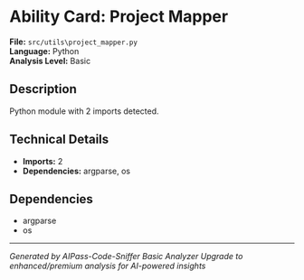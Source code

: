 # Ability Card: Project Mapper

**File:** `src/utils\project_mapper.py`  
**Language:** Python  
**Analysis Level:** Basic

## Description

Python module with 2 imports detected.

## Technical Details

- **Imports:** 2
- **Dependencies:** argparse, os

## Dependencies

- argparse
- os

---
*Generated by AIPass-Code-Sniffer Basic Analyzer*
*Upgrade to enhanced/premium analysis for AI-powered insights*
